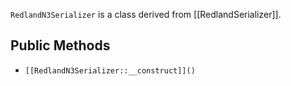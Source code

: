 `RedlandN3Serializer` is a class derived from [[RedlandSerializer]].

## Public Methods

* `[[RedlandN3Serializer::__construct]]()`

